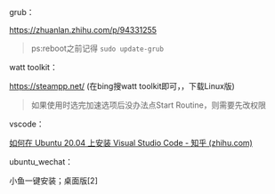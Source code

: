 grub：

https://zhuanlan.zhihu.com/p/94331255

> ps:reboot之前记得 `sudo update-grub`

watt toolkit：

https://steampp.net/     (在bing搜watt toolkit即可，，下载Linux版)

> 如果使用时选完加速选项后没办法点Start Routine，则需要先改权限

vscode：

[如何在 Ubuntu 20.04 上安装 Visual Studio Code - 知乎 (zhihu.com)](https://zhuanlan.zhihu.com/p/137861452)

ubuntu_wechat：

小鱼一键安装；桌面版[2]
